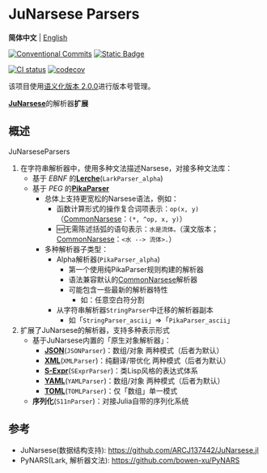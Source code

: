 # JuNarsese Parsers

**简体中文** | [English](https://github.com/ARCJ137442/JuNarseseParsers.jl/blob/main/README-en.md)

[![Conventional Commits](https://img.shields.io/badge/Conventional%20Commits-1.0.0-%23FE5196?logo=conventionalcommits&logoColor=white)](https://conventionalcommits.org)
[![Static Badge](https://img.shields.io/badge/julia-package?logo=julia&label=1.8%2B)](https://julialang.org/)

[![CI status](https://github.com/ARCJ137442/JuNarseseParsers.jl/workflows/CI/badge.svg)](https://github.com/ARCJ137442/JuNarseseParsers.jl/actions/workflows/ci.yml)
[![codecov](https://codecov.io/gh/ARCJ137442/JuNarseseParsers.jl/graph/badge.svg?token=3FF26Y3YJG)](https://codecov.io/gh/ARCJ137442/JuNarseseParsers.jl)

该项目使用[语义化版本 2.0.0](https://semver.org/)进行版本号管理。

[**JuNarsese**](https://github.com/ARCJ137442/JuNarsese.jl)的解析器**扩展**

## 概述

JuNarseseParsers

1. 在字符串解析器中，使用多种文法描述Narsese，对接多种文法库：
    - 基于 *EBNF* 的[**Lerche**](https://github.com/jamesrhester/Lerche.jl)(`LarkParser_alpha`)
    - 基于 *PEG* 的[**PikaParser**](https://github.com/LCSB-BioCore/PikaParser.jl)
      - 总体上支持更宽松的Narsese语法，例如：
        - 函数计算形式的操作复合词项表示：`op(x, y)`（[CommonNarsese](https://github.com/ARCJ137442/JuNarsese.jl#commonnarsese)：`(*, ^op, x, y)`）
        - 🆕无需陈述括弧的语句表示：`水是流体。`（漢文版本；[CommonNarsese](https://github.com/ARCJ137442/JuNarsese.jl#commonnarsese)：`<水 --> 流体>.`）
      - 多种解析器子类型：
        - Alpha解析器(`PikaParser_alpha`)
          - 第一个使用纯PikaParser规则构建的解析器
          - 语法兼容默认的[CommonNarsese](https://github.com/ARCJ137442/JuNarsese.jl#commonnarsese)解析器
          - 可能包含一些最新的解析器特性
            - 如：任意空白符分割
        - 从字符串解析器`StringParser`中迁移的解析器副本
          - 如「`StringParser_ascii`」⇒「`PikaParser_ascii`」
2. 扩展了JuNarsese的解析器，支持多种表示形式
    - 基于JuNarsese内置的「原生对象解析器」：
      - **[JSON](https://www.json.org/)**(`JSONParser`)：数组/对象 两种模式（后者为默认）
      - **[XML](https://www.xml.com/)**(`XMLParser`)：纯翻译/带优化 两种模式（后者为默认）
      - **[S-Expr](https://zh.wikipedia.org/wiki/S-表达式)**(`SExprParser`)：类Lisp风格的表达式体系
      - **[YAML](https://yaml.org)**(`YAMLParser`)：数组/对象 两种模式（后者为默认）
      - **[TOML](https://toml.io)**(`TOMLParser`)：仅「数组」单一模式
    - **序列化**(`S11nParser`)：对接Julia自带的序列化系统

## 参考

- JuNarsese(数据结构支持): <https://github.com/ARCJ137442/JuNarsese.jl>
- PyNARS(Lark, 解析器文法): <https://github.com/bowen-xu/PyNARS>
